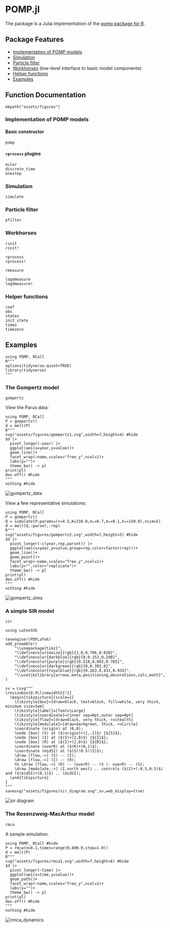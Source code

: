 # POMP.jl

The package is a Julia implementation of the [pomp package for R](https://kingaa.github.io/pomp/).

## Package Features

- [Implementation of POMP models](@ref)
- [Simulation](@ref)
- [Particle filter](@ref)
- [Workhorses](@ref) (low-level interface to basic model components)
- [Helper functions](@ref)
- [Examples](@ref)

## Function Documentation

```@setup
mkpath("assets/figures")
```

### Implementation of POMP models

#### Basic constructor

```@docs
pomp
```

#### `rprocess` plugins

```@docs
euler
discrete_time
onestep
```

### Simulation

```@docs
simulate
```

### Particle filter

```@docs
pfilter
```

### Workhorses

```@docs
rinit
rinit!
```

```@docs
rprocess
rprocess!
```

```@docs
rmeasure
```

```@docs
logdmeasure
logdmeasure!
```

### Helper functions

```@docs
coef
obs
states
init_state
times
timezero
```

## Examples

```@setup
using POMP, RCall
R"""
options(tidyverse.quiet=TRUE)
library(tidyverse)
"""
```

### The Gompertz model

```@docs
gompertz
```

View the Parus data:

```@example
using POMP, RCall
P = gompertz()
d = melt(P)
R"""
svg("assets/figures/gompertz1.svg",width=7,height=4) #hide
$d |>
  pivot_longer(-year) |>
  ggplot(aes(x=year,y=value))+
  geom_line()+
  facet_wrap(~name,scales="free_y",ncol=1)+
  labs(y="")+
  theme_bw() -> pl
print(pl)
dev.off() #hide
"""
nothing #hide
```

![gompertz_data](assets/figures/gompertz1.svg)

View a few representative simulations:

```@example
using POMP, RCall
P = gompertz()
Q = simulate(P;params=(r=4.5,K=210.0,σₚ=0.7,σₘ=0.1,X₀=150.0),nsim=5)
d = melt(Q,:parset,:rep)
R"""
svg("assets/figures/gompertz2.svg",width=7,height=5) #hide
$d |>
  pivot_longer(-c(year,rep,parset)) |>
  ggplot(aes(x=year,y=value,group=rep,color=factor(rep)))+
  geom_line()+
  geom_point()+
  facet_wrap(~name,scales="free_y",ncol=1)+
  labs(y="",color="replicate")+
  theme_bw() -> pl
print(pl)
dev.off() #hide
"""
nothing #hide
```

![gompertz_sims](assets/figures/gompertz2.svg)

### A simple SIR model

```@docs
sir
```

```@setup
using LatexSVG

texengine!(PDFLaTeX)
add_preamble!(
    "\\usepackage{tikz}",
    "\\definecolor{maize}{rgb}{1.0,0.796,0.020}",
    "\\definecolor{darkblue}{rgb}{0,0.153,0.298}",
    "\\definecolor{purple}{rgb}{0.518,0.082,0.765}",
    "\\definecolor{darkgreen}{rgb}{0,0.392,0}",
    "\\definecolor{royalblue}{rgb}{0.263,0.431,0.933}",
    "\\usetikzlibrary{arrows.meta,positioning,decorations,calc,math}",
)

sv = Lsvg"""
\resizebox{0.9\linewidth}{!}{
  \begin{tikzpicture}[scale=1]
    \tikzstyle{box}=[draw=black, text=black, fill=white, very thick, minimum size=3em]
    \tikzstyle{label}=[font=\Large]
    \tikzstyle{coordinate}=[inner sep=0pt,outer sep=0pt]
    \tikzstyle{flow}=[draw=black, very thick, >=stealth]
    \tikzstyle{modulate}=[draw=darkgreen, thick, >=Circle]
    \coordinate (origin) at (0,0);
    \node [box] (S) at ($(origin)+(1,-1)$) {${S}$};
    \node [box] (I) at ($(S)+(2,0)$) {${I}$};
    \node [box] (R) at ($(I)+(2,0)$) {${R}$};
    \coordinate (overR) at ($(R)+(0,1)$);
    \coordinate (midSI) at ($(S)!0.5!(I)$);
    \draw [flow,->] (S) -- (I);
    \draw [flow,->] (I) -- (R);
	%% \draw [flow,->] (R) -- (overR) -- (S |- overR) -- (S);
    \draw [modulate,->] (I.north west) .. controls ($(I)+(-0.5,0.5)$) and ($(midSI)+(0,1)$) .. (midSI);
  \end{tikzpicture}
}
"""
savesvg("assets/figures/sir_diagram.svg",sv,web_display=true)
```

![sir diagram](assets/figures/sir_diagram.svg)

### The Rosenzweig-MacArthur model

```@docs
rmca
```

A sample simulation.

```@example
using POMP, RCall #hide
P = rmca(σ=0.1,times=range(0,400.0,step=1.0))
d = melt(P)
R"""
svg("assets/figures/rmca1.svg",width=7,height=6) #hide
$d |>
  pivot_longer(-time) |>
  ggplot(aes(x=time,y=value))+
  geom_path()+
  facet_wrap(~name,scales="free_y",ncol=1)+
  labs(y="")+
  theme_bw() -> pl
print(pl)
dev.off() #hide
"""
nothing #hide
```

![rmca_dynamics](assets/figures/rmca1.svg)
